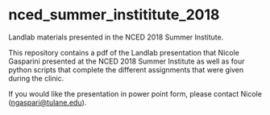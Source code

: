 # nced_summer_instititute_2018
Landlab materials presented in the NCED 2018 Summer Institute.

This repository contains a pdf of the Landlab presentation that Nicole Gasparini presented at the NCED 2018 Summer Institute as well as four python scripts that complete the different assignments that were given during the clinic.

If you would like the presentation in power point form, please contact Nicole (ngaspari@tulane.edu).
